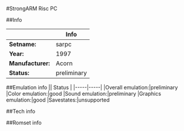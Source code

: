 #StrongARM Risc PC

##Info

||Info|
|-----|-----|
|**Setname:**|sarpc
|**Year:**|1997
|**Manufacturer:**|Acorn
|**Status:**|preliminary

##Emulation info
|| Status |
|-----|-----|
|Overall emulation:|preliminary
|Color emulation:|good
|Sound emulation:|preliminary
|Graphics emulation:|good
|Savestates:|unsupported

##Tech info

##Romset info

<!--- START OF EDITED COMMENT DO NOT TOUCH TEXT ABOVE-->
